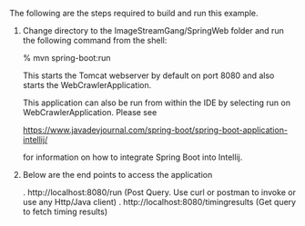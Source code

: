 The following are the steps required to build and run this example.

1. Change directory to the ImageStreamGang/SpringWeb folder and run
   the following command from the shell:

   % mvn spring-boot:run

   This starts the Tomcat webserver by default on port 8080 and also
   starts the WebCrawlerApplication.

   This application can also be run from within the IDE by selecting
   run on WebCrawlerApplication.  Please see
   
   https://www.javadevjournal.com/spring-boot/spring-boot-application-intellij/

   for information on how to integrate Spring Boot into Intellij.

2. Below are the end points to access the application

   . http://localhost:8080/run (Post Query. Use curl or postman to invoke or use any Http/Java client)
   . http://localhost:8080/timingresults (Get query to fetch timing results)
